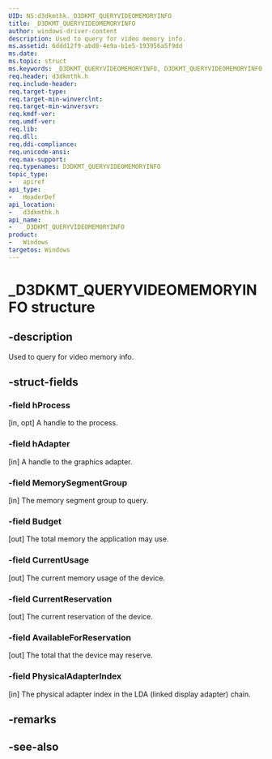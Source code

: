 ```yaml
---
UID: NS:d3dkmthk._D3DKMT_QUERYVIDEOMEMORYINFO
title: _D3DKMT_QUERYVIDEOMEMORYINFO
author: windows-driver-content
description: Used to query for video memory info.
ms.assetid: 6ddd12f9-abd8-4e9a-b1e5-193956a5f9dd
ms.date: 
ms.topic: struct
ms.keywords: _D3DKMT_QUERYVIDEOMEMORYINFO, D3DKMT_QUERYVIDEOMEMORYINFO, 
req.header: d3dkmthk.h
req.include-header:
req.target-type:
req.target-min-winverclnt:
req.target-min-winversvr:
req.kmdf-ver:
req.umdf-ver:
req.lib:
req.dll:
req.ddi-compliance:
req.unicode-ansi:
req.max-support:
req.typenames: D3DKMT_QUERYVIDEOMEMORYINFO
topic_type: 
-	apiref
api_type: 
-	HeaderDef
api_location: 
-	d3dkmthk.h
api_name: 
-	_D3DKMT_QUERYVIDEOMEMORYINFO
product:
-	Windows
targetos: Windows
---
```


# _D3DKMT_QUERYVIDEOMEMORYINFO structure

## -description

Used to query for video memory info.

## -struct-fields

### -field hProcess

[in, opt] A handle to the process.
 
### -field hAdapter

[in] A handle to the graphics adapter.

### -field MemorySegmentGroup

[in] The memory segment group to query.

### -field Budget

[out] The total memory the application may use.

### -field CurrentUsage

[out] The current memory usage of the device.

### -field CurrentReservation

[out] The current reservation of the device.

### -field AvailableForReservation

[out] The total that the device may reserve.

### -field PhysicalAdapterIndex
 
[in] The physical adapter index in the LDA (linked display adapter) chain.

## -remarks

## -see-also
